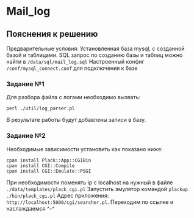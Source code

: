 # Mail_log

## Пояснения к решению

Предварительные условия:
Установленная база mysql, с созданной базой и таблицами. SQL запрос по созданию базы и таблиц можно найти в `/data/sql/mail_log.sql`
Настроенный конфиг `/conf/mysql_connect.conf` для подключения к базе 

### Задание №1
Для разбора файла с логами необходимо вызвать:
```
perl ./util/log_parser.pl
```
В результате работы будут добавлены записи в базу.

### Задание №2
Необходимые зависимости установить как показано ниже:
```
cpan install Plack::App::CGIBin
cpan install CGI::Compile
cpan install CGI::Emulate::PSGI
```
При необходимости поменять ip с localhost на нужный в файле `./data/templates/plack_cgi.pl`
Запустить эмулятор командой `plackup ./bin/plack_cgi.pl`
Адрес приложения: `http://localhost:5000/cgi/searcher.pl`. Переходим по ссылке и наслаждаемся ^-^
